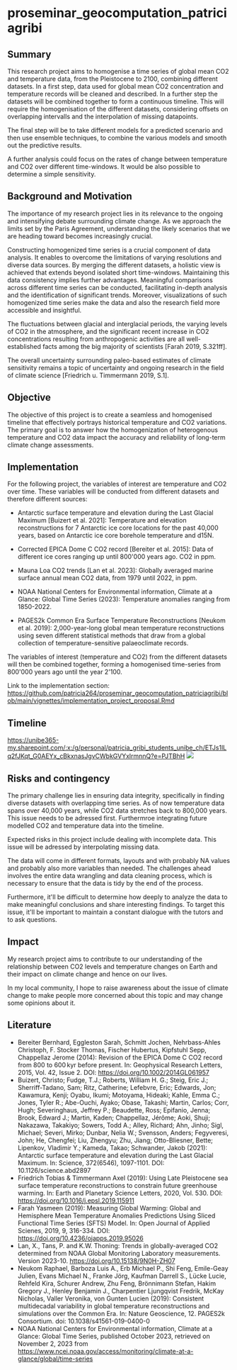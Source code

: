 # proseminar_geocomputation_patriciagribi


## Summary

This research project aims to homogenise a time series of global mean CO2 and temperature data, 
from the Pleistocene to 2100, combining different datasets. 
In a first step, data used for global mean CO2 concentration and temperature records will be 
cleaned and described. In a further step the datasets will be combined together to form a continuous 
timeline. This will require the homogenisation of the different datasets, considering offsets on 
overlapping intervalls and the interpolation of missing datapoints. 

The final step will be to take different models for a predicted scenario and then use ensemble techniques, 
to combine the various models and smooth out the predictive results.

A further analysis could focus on the rates of change between temperature and CO2 over different time-windows. 
It would be also possible to determine a simple sensitivity.


## Background and Motivation

The importance of my research project lies in its relevance to the ongoing and intensifying 
debate surrounding climate change. As we approach the limits set by the Paris Agreement, 
understanding the likely scenarios that we are heading toward becomes increasingly crucial.

Constructing homogenized time series is a crucial component of data analysis. It enables to overcome
the limitations of varying resolutions and diverse data sources. By merging the different datasets, 
a holistic view is achieved that extends beyond isolated short time-windows. Maintaining this data 
consistency implies further advantages. Meaningful comparisons across different time series can be
conducted, facilitating in-depth analysis and the identification of significant trends. Moreover, 
visualizations of such homogenized time series make the data and also the research field more 
accessible and insightful. 

The fluctuations between glacial and interglacial periods, the varying levels of CO2 in the 
atmosphere, and the significant recent increase in CO2 concentrations resulting from 
anthropogenic activities are all well-established facts among the big majority of scientists 
[Farah 2019, S.321ff].

The overall uncertainty surrounding paleo-based estimates of climate sensitivity remains a 
topic of uncertainty and ongoing research in the field of climate science 
[Friedrich u. Timmermann 2019, S.1].


## Objective

The objective of this project is to create a seamless and homogenised timeline that effectively portrays 
historical temperature and CO2 variations. The primary goal is to answer how the homogenization of 
heterogenous temperature and CO2 data impact the accuracy and reliability of long-term climate change
assessments.


## Implementation

For the following project, the variables of interest are temperature and CO2 over time.
These variables will be conducted from different datasets and therefore different sources:

- Antarctic surface temperature and elevation during the Last Glacial Maximum [Buizert et al. 2021]:
  Temperature and elevation reconstructions for 7 Antarctic ice core locations for the past 40,000 years,
  based on Antarctic ice core borehole temperature and d15N.

- Corrected EPICA Dome C CO2 record [Bereiter et al. 2015]: Data of different ice cores ranging up until
  800'000 years ago. CO2 in ppm.

- Mauna Loa CO2 trends [Lan et al. 2023]: Globally averaged marine surface annual mean
  CO2 data, from 1979 until 2022, in ppm.

- NOAA National Centers for Environmental information, Climate at a Glance: Global Time Series (2023):
  Temperature anomalies ranging from 1850-2022.
  
- PAGES2k Common Era Surface Temperature Reconstructions [Neukom et al. 2019]: 2,000-year-long global
  mean temperature reconstructions using seven different statistical methods that draw from a global
  collection of temperature-sensitive palaeoclimate records.

The variables of interest (temperature and CO2) from the different datasets will then be combined
together, forming a homogenised time-series from 800'000 years ago until the year 2'100. 
  
Link to the implementation section: https://github.com/patricia264/proseminar_geocomputation_patriciagribi/blob/main/vignettes/implementation_project_proposal.Rmd


## Timeline

https://unibe365-my.sharepoint.com/:x:/g/personal/patricia_gribi_students_unibe_ch/ETJs1lLq2fJKqt_G0AEYx_cBkxnasJgvCWbkGVYxlrmnnQ?e=PJTBhH 
![](path/to/image.png)

## Risks and contingency

The primary challenge lies in ensuring data integrity, specifically in finding diverse datasets with 
overlapping time series. As of now temperature data spans over 40,000 years, while CO2 data stretches 
back to 800,000 years. This issue needs to be adressed first. Furthermroe integrating future modelled CO2 
and temperature data into the timeline.

Expected risks in this project include dealing with incomplete data. This
issue will be adressed by interpolating missing data.

The data will come in different formats, layouts and with probably NA values and 
probably also more variables than needed. The challenges ahead involves the entire
data wrangling and data cleaning process, which is necessary to ensure that the data 
is tidy by the end of the process. 

Furthermore, it'll be difficult to determine how deeply to analyze the data to make
meaningful conclusions and share interesting findings. To target this issue, it'll
be important to maintain a constant dialogue with the tutors and to ask questions.


## Impact

My research project aims to contribute to our understanding of the relationship
between CO2 levels and temperature changes on Earth and their impact on climate
change and hence on our lives.

In my local community, I hope to raise awareness about the issue of climate change 
to make people more concerned about this topic and may change some opinions about it.


## Literature

- Bereiter Bernhard, Eggleston Sarah, Schmitt Jochen, Nehrbass-Ahles Christoph, F. Stocker
  Thomas, Fischer Hubertus, Kipfstuhl Sepp, Chappellaz Jerome (2014): Revision of the EPICA
  Dome C CO2 record from 800 to 600 kyr before present. In: Geophysical Research Letters, 2015,
  Vol. 42, Issue 2. DOI: https://doi.org/10.1002/2014GL061957
- Buizert, Christo; Fudge, T.J.; Roberts, William H. G.; Steig, Eric J.; Sherriff-Tadano, Sam;
  Ritz, Catherine; Lefebvre, Eric; Edwards, Jon; Kawamura, Kenji; Oyabu, Ikumi; Motoyama, Hideaki;
  Kahle, Emma C.; Jones, Tyler R.; Abe-Ouchi, Ayako; Obase, Takashi; Martin, Carlos; Corr, Hugh;
  Severinghaus, Jeffrey P.; Beaudette, Ross; Epifanio, Jenna; Brook, Edward J.; Martin, Kaden;
  Chappellaz, Jérôme; Aoki, Shuji; Nakazawa, Takakiyo; Sowers, Todd A.; Alley, Richard; Ahn, Jinho;
  Sigl, Michael; Severi, Mirko; Dunbar, Nelia W.; Svensson, Anders; Fegyveresi, John; He, Chengfei;
  Liu, Zhengyu; Zhu, Jiang; Otto-Bliesner, Bette; Lipenkov, Vladimir Y.; Kameda, Takao; Schwander, Jakob
  (2021): Antarctic surface temperature and elevation during the Last Glacial Maximum. In: Science, 372(6546),
  1097-1101. DOI: 10.1126/science.abd2897
- Friedrich Tobias & Timmermann Axel (2019): Using Late Pleistocene sea surface temperature
  reconstructions to constrain future greenhouse warming. In: Earth and Planetary Science
  Letters, 2020, Vol. 530. DOI: https://doi.org/10.1016/j.epsl.2019.115911
- Farah Yasmeen (2019): Measuring Global Warming: Global and Hemisphere Mean Temperature
  Anomalies Predictions Using Sliced Functional Time Series (SFTS) Model. In: Open Journal
  of Applied Scienes, 2019, 9, 316-334. DOI: https://doi.org/10.4236/ojapps.2019.95026
- Lan, X., Tans, P. and K.W. Thoning: Trends in globally-averaged CO2 determined from NOAA Global
  Monitoring Laboratory measurements. Version 2023-10. https://doi.org/10.15138/9N0H-ZH07
- Neukom Raphael, Barboza Luis A., Erb Michael P., Shi Feng, Emile-Geay Julien, Evans Michael N.,
  Franke Jörg, Kaufman Darrell S., Lücke Lucie, Rehfeld Kira, Schurer Andrew, Zhu Feng, Brönnimann Stefan,
  Hakim Gregory J., Henley Benjamin J., Charpentier Ljungqvist Fredrik, McKay Nicholas, Valler Veronika,
  von Gunten Lucien (2019): Consistent multidecadal variability in global temperature reconstructions and
  simulations over the Common Era. In: Nature Geoscience, 12. PAGES2k Consortium. doi: 10.1038/s41561-019-0400-0
- NOAA National Centers for Environmental information, Climate at a Glance: Global Time Series, published October 2023,
  retrieved on November 2, 2023 from https://www.ncei.noaa.gov/access/monitoring/climate-at-a-glance/global/time-series 
